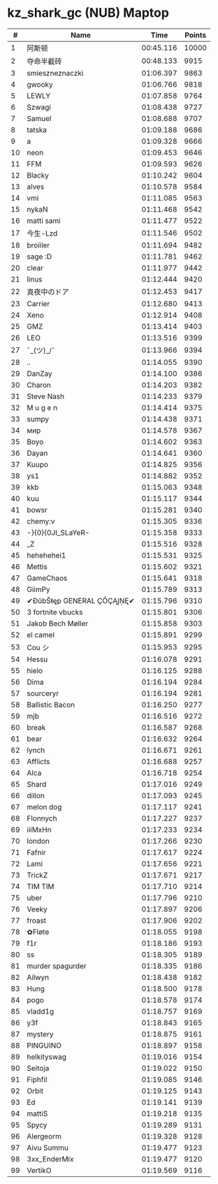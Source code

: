 # kz_shark_gc (NUB) Maptop

|  # | Name | Time | Points |
|-------------- | -------------- | -------------- | -------------- | 
| 1 | 阿斯顿 | 00:45.116 | 10000 | 
| 2 | 夺命半截砖 | 00:48.133 | 9915 | 
| 3 | smieszneznaczki | 01:06.397 | 9863 | 
| 4 | gwooky | 01:06.766 | 9818 | 
| 5 | LEWLY | 01:07.858 | 9764 | 
| 6 | Szwagi | 01:08.438 | 9727 | 
| 7 | Samuel | 01:08.688 | 9707 | 
| 8 | tatska | 01:09.188 | 9686 | 
| 9 | a | 01:09.328 | 9666 | 
| 10 | neon | 01:09.453 | 9646 | 
| 11 | FFM | 01:09.593 | 9626 | 
| 12 | Blacky | 01:10.242 | 9604 | 
| 13 | alves | 01:10.578 | 9584 | 
| 14 | vmi | 01:11.085 | 9563 | 
| 15 | nykaN | 01:11.468 | 9542 | 
| 16 | matti sami | 01:11.477 | 9522 | 
| 17 | 今生-Lzd | 01:11.546 | 9502 | 
| 18 | broiiler | 01:11.694 | 9482 | 
| 19 | sage :D | 01:11.781 | 9462 | 
| 20 | clear | 01:11.977 | 9442 | 
| 21 | linus | 01:12.444 | 9420 | 
| 22 | 真夜中のドア | 01:12.453 | 9417 | 
| 23 | Carrier | 01:12.680 | 9413 | 
| 24 | Xeno | 01:12.914 | 9408 | 
| 25 | GMZ | 01:13.414 | 9403 | 
| 26 | LEO | 01:13.516 | 9399 | 
| 27 | ¯\_(ツ)_/¯ | 01:13.966 | 9394 | 
| 28 | .. | 01:14.055 | 9390 | 
| 29 | DanZay | 01:14.100 | 9386 | 
| 30 | Charon | 01:14.203 | 9382 | 
| 31 | Steve Nash | 01:14.233 | 9379 | 
| 32 | M u g e n | 01:14.414 | 9375 | 
| 33 | sumpy | 01:14.438 | 9371 | 
| 34 | мир | 01:14.578 | 9367 | 
| 35 | Boyo | 01:14.602 | 9363 | 
| 36 | Dayan | 01:14.641 | 9360 | 
| 37 | Kuupo | 01:14.825 | 9356 | 
| 38 | ys1 | 01:14.882 | 9352 | 
| 39 | kkb | 01:15.063 | 9348 | 
| 40 | kuu | 01:15.117 | 9344 | 
| 41 | bowsr | 01:15.281 | 9340 | 
| 42 | chemy:v | 01:15.305 | 9336 | 
| 43 | -}{0}{0JI_SLaYeR- | 01:15.358 | 9333 | 
| 44 | _Z | 01:15.516 | 9328 | 
| 45 | hehehehei1 | 01:15.531 | 9325 | 
| 46 | Mettis | 01:15.602 | 9321 | 
| 47 | GameChaos | 01:15.641 | 9318 | 
| 48 | GiimPy | 01:15.789 | 9313 | 
| 49 | ✔ĐûbŠŧęp GENERAL ÇŌÇĄĮŅĘ✔ | 01:15.796 | 9310 | 
| 50 | 3 fortnite vbucks | 01:15.801 | 9306 | 
| 51 | Jakob Bech Møller | 01:15.858 | 9303 | 
| 52 | el camel | 01:15.891 | 9299 | 
| 53 | Cou シ | 01:15.953 | 9295 | 
| 54 | Hessu | 01:16.078 | 9291 | 
| 55 | hielo | 01:16.125 | 9288 | 
| 56 | Dima | 01:16.194 | 9284 | 
| 57 | sourceryr | 01:16.194 | 9281 | 
| 58 | Ballistic Bacon | 01:16.250 | 9277 | 
| 59 | mjb | 01:16.516 | 9272 | 
| 60 | break | 01:16.587 | 9268 | 
| 61 | bear | 01:16.632 | 9264 | 
| 62 | lynch | 01:16.671 | 9261 | 
| 63 | Afflicts | 01:16.688 | 9257 | 
| 64 | Alca | 01:16.718 | 9254 | 
| 65 | Shard | 01:17.016 | 9249 | 
| 66 | dillon | 01:17.093 | 9245 | 
| 67 | melon dog | 01:17.117 | 9241 | 
| 68 | Flonnych | 01:17.227 | 9237 | 
| 69 | iiiMxHn | 01:17.233 | 9234 | 
| 70 | london | 01:17.266 | 9230 | 
| 71 | Fafnir | 01:17.617 | 9224 | 
| 72 | Lami | 01:17.656 | 9221 | 
| 73 | TrickZ | 01:17.671 | 9217 | 
| 74 | TIM TIM | 01:17.710 | 9214 | 
| 75 | uber | 01:17.796 | 9210 | 
| 76 | Veeky | 01:17.897 | 9206 | 
| 77 | froast | 01:17.906 | 9202 | 
| 78 | ✿Fløte | 01:18.055 | 9198 | 
| 79 | f1r | 01:18.186 | 9193 | 
| 80 | ss | 01:18.305 | 9189 | 
| 81 | murder spagurder | 01:18.335 | 9186 | 
| 82 | Ailwyn | 01:18.438 | 9182 | 
| 83 | Hung | 01:18.500 | 9178 | 
| 84 | pogo | 01:18.578 | 9174 | 
| 85 | vladd1g | 01:18.757 | 9169 | 
| 86 | y3f | 01:18.843 | 9165 | 
| 87 | mystery | 01:18.875 | 9161 | 
| 88 | PINGUINO | 01:18.897 | 9158 | 
| 89 | helkityswag | 01:19.016 | 9154 | 
| 90 | Seitoja | 01:19.022 | 9150 | 
| 91 | Fiphfil | 01:19.085 | 9146 | 
| 92 | Orbit | 01:19.125 | 9143 | 
| 93 | Ed | 01:19.141 | 9139 | 
| 94 | mattiS | 01:19.218 | 9135 | 
| 95 | Spycy | 01:19.289 | 9131 | 
| 96 | Alergeorm | 01:19.328 | 9128 | 
| 97 | Aivu Summu | 01:19.477 | 9123 | 
| 98 | 3xx_EnderMix | 01:19.477 | 9120 | 
| 99 | VertikO | 01:19.569 | 9116 | 

